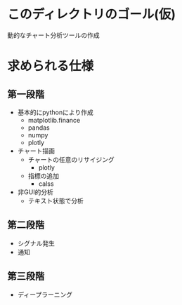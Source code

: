 # このディレクトリのゴール(仮)
動的なチャート分析ツールの作成

# 求められる仕様

## 第一段階 
* 基本的にpythonにより作成
    * matplotlib.finance
    * pandas
    * numpy
    * plotly
* チャート描画
    * チャートの任意のリサイジング
        * plotly
    * 指標の追加
        * calss
* 非GUI的分析
    * テキスト状態で分析

## 第二段階
* シグナル発生
* 通知
 
## 第三段階
* ディープラーニング
